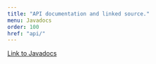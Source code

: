 ```yaml
---
title: "API documentation and linked source."
menu: Javadocs
order: 100
href: "api/"
---
```


[Link to Javadocs](api/) <!-- This is a fallback, since this page will rarely (if ever) be displayed. -->